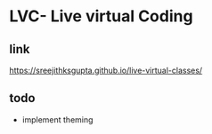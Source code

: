 # LVC- Live virtual Coding

## link
https://sreejithksgupta.github.io/live-virtual-classes/

## todo
- implement theming